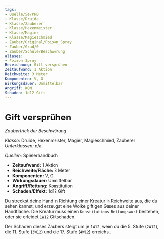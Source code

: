 ```yaml
---
tags:
- Quelle/5e/PHB
- Klasse/Druide
- Klasse/Zauberer
- Klasse/Hexenmeister
- Klasse/Magier
- Klasse/Magieschmied
- Zauber/Original/Poison_Spray
- Zauber/Grad/0
- Zauber/Schule/Beschwörung
aliases:
- Poison Spray
Bezeichnung: Gift versprühen
Zeitaufwand: 1 Aktion
Reichweite: 3 Meter
Komponenten: V, G
Wirkungsdauer: Unmittelbar
Angriff: KON
Schaden: 1d12 Gift
---
```

# Gift versprühen
*Zaubertrick der Beschwörung*  

*Klasse*: Druide, Hexenmeister, Magier, Magieschmied, Zauberer
_Unterklassen:_  n/a

_Quellen:_ Spielerhandbuch

- **Zeitaufwand:** 1 Aktion
- **Reichweite/Fläche:** 3 Meter
- **Komponenten:** V, G
- **Wirkungsdauer:** Unmittelbar
- **Angriff/Rettung:** Konstitution
- **Schaden/Effekt:**  1d12 Gift

Du streckst deine Hand in Richtung einer Kreatur in Reichweite aus, die du sehen kannst, und erzeugst eine Wolke giftigen Gases aus deiner Handfläche. Die Kreatur muss einen `Konstitutions-Rettungswurf` bestehen, oder sie erleidet `1W12` Giftschaden.
 
Der Schaden dieses Zaubers steigt um je `1W12`, wenn du die 5. Stufe (`2W12`), die 11. Stufe (`3W12`) und die 17. Stufe (`4W12`) erreichst.